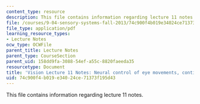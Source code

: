 ```yaml
---
content_type: resource
description: This file contains information regarding lecture 11 notes.
file: /courses/9-04-sensory-systems-fall-2013/74c900f4b019e34024ce71373f195d43_MIT9_04F13_Vis11.pdf
file_type: application/pdf
learning_resource_types:
- Lecture Notes
ocw_type: OCWFile
parent_title: Lecture Notes
parent_type: CourseSection
parent_uid: 158dd9fa-3088-54ef-a55c-8820faeeda35
resourcetype: Document
title: 'Vision Lecture 11 Notes: Neural control of eye movements, continued'
uid: 74c900f4-b019-e340-24ce-71373f195d43
---
```

This file contains information regarding lecture 11 notes.

